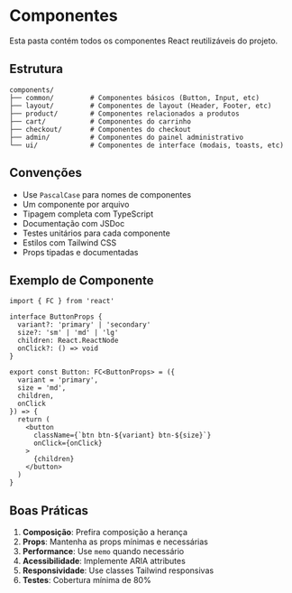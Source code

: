 # Componentes

Esta pasta contém todos os componentes React reutilizáveis do projeto.

## Estrutura

```
components/
├── common/         # Componentes básicos (Button, Input, etc)
├── layout/         # Componentes de layout (Header, Footer, etc)
├── product/        # Componentes relacionados a produtos
├── cart/           # Componentes do carrinho
├── checkout/       # Componentes do checkout
├── admin/          # Componentes do painel administrativo
└── ui/             # Componentes de interface (modais, toasts, etc)
```

## Convenções

- Use `PascalCase` para nomes de componentes
- Um componente por arquivo
- Tipagem completa com TypeScript
- Documentação com JSDoc
- Testes unitários para cada componente
- Estilos com Tailwind CSS
- Props tipadas e documentadas

## Exemplo de Componente

```tsx
import { FC } from 'react'

interface ButtonProps {
  variant?: 'primary' | 'secondary'
  size?: 'sm' | 'md' | 'lg'
  children: React.ReactNode
  onClick?: () => void
}

export const Button: FC<ButtonProps> = ({
  variant = 'primary',
  size = 'md',
  children,
  onClick
}) => {
  return (
    <button
      className={`btn btn-${variant} btn-${size}`}
      onClick={onClick}
    >
      {children}
    </button>
  )
}
```

## Boas Práticas

1. **Composição**: Prefira composição a herança
2. **Props**: Mantenha as props mínimas e necessárias
3. **Performance**: Use `memo` quando necessário
4. **Acessibilidade**: Implemente ARIA attributes
5. **Responsividade**: Use classes Tailwind responsivas
6. **Testes**: Cobertura mínima de 80% 
